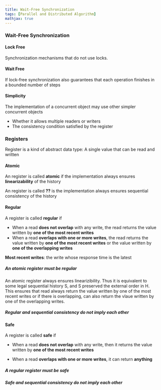 ```yaml
---
title: Wait-Free Synchronization
tags: [Parallel and Distributed Algorithm]
mathjax: true
---
```


### Wait-Free Synchronization

#### Lock Free

Synchronization mechanisms that do not use locks.

#### Wait Free

If lock-free synchronization also guarantees that each operation finishes in a bounded number of steps

#### Simplicity

The implementation of a concurrent object may use other simpler concurrent objects

- Whether it allows multiple readers or writers
- The consistency condition satisfied by the register

### Registers

Register is a kind of abstract data type: A single value that can be read and written

#### Atomic

An register is called **atomic** if the implementation always ensures **linearizability** of the history

An register is called **??** is the implementation always ensures sequential consistency of the history

#### Regular

A register is called **regular** if 

- When a read **does not overlap** with any write, the read returns the value written by **one of the most recent writes**
- When a read **overlaps with one or more writes**, the read returns the value written by **one of the most recent writes** or the value written by **one of the overlapping writes**

**Most recent writes**: the write whose response time is the latest

##### An atomic register must be regular

An atomic register always ensures linearizibility. Thus it is equivalent to some legal sequential history S, and S preserved the external order in H. This ensures that read always return the value written by one of the most recent writes or if there is overlapping, can also return the vlaue written by one of the overlapping writes.

##### Regular and sequential consistency do not imply each other

#### Safe

A register is called **safe** if 

- When a read **does not overlap** with any write, then it returns the value written by **one of the most recent writes**

- When a read **overlaps with one or more writes**, it can return **anything**

##### A regular register must be safe

##### Safe and sequential consistency do not imply each other